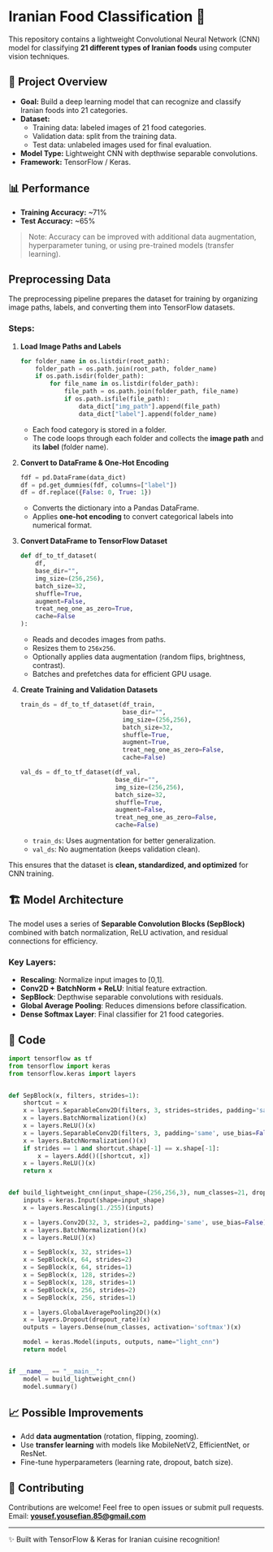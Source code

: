 # Iranian Food Classification 🍲

This repository contains a lightweight Convolutional Neural Network (CNN) model for classifying **21 different types of Iranian foods** using computer vision techniques.

## 📌 Project Overview
- **Goal:** Build a deep learning model that can recognize and classify Iranian foods into 21 categories.
- **Dataset:**
  - Training data: labeled images of 21 food categories.
  - Validation data: split from the training data.
  - Test data: unlabeled images used for final evaluation.
- **Model Type:** Lightweight CNN with depthwise separable convolutions.
- **Framework:** TensorFlow / Keras.

## 📊 Performance
- **Training Accuracy:** ~71%
- **Test Accuracy:** ~65%

> Note: Accuracy can be improved with additional data augmentation, hyperparameter tuning, or using pre-trained models (transfer learning).
## Preprocessing Data

The preprocessing pipeline prepares the dataset for training by organizing image paths, labels, and converting them into TensorFlow datasets.

### Steps:

1. **Load Image Paths and Labels**
   ```python
   for folder_name in os.listdir(root_path):
       folder_path = os.path.join(root_path, folder_name)
       if os.path.isdir(folder_path):
           for file_name in os.listdir(folder_path):
               file_path = os.path.join(folder_path, file_name)
               if os.path.isfile(file_path):
                   data_dict["img_path"].append(file_path)
                   data_dict["label"].append(folder_name)
   ```
   - Each food category is stored in a folder.
   - The code loops through each folder and collects the **image path** and its **label** (folder name).

2. **Convert to DataFrame & One-Hot Encoding**
   ```python
   fdf = pd.DataFrame(data_dict)
   df = pd.get_dummies(fdf, columns=["label"])
   df = df.replace({False: 0, True: 1})
   ```
   - Converts the dictionary into a Pandas DataFrame.
   - Applies **one-hot encoding** to convert categorical labels into numerical format.

3. **Convert DataFrame to TensorFlow Dataset**
   ```python
   def df_to_tf_dataset(
       df,
       base_dir="",
       img_size=(256,256),
       batch_size=32,
       shuffle=True,
       augment=False,
       treat_neg_one_as_zero=True,
       cache=False
   ):
   ```
   - Reads and decodes images from paths.
   - Resizes them to `256x256`.
   - Optionally applies data augmentation (random flips, brightness, contrast).
   - Batches and prefetches data for efficient GPU usage.

4. **Create Training and Validation Datasets**
   ```python
   train_ds = df_to_tf_dataset(df_train,
                               base_dir="",
                               img_size=(256,256),
                               batch_size=32,
                               shuffle=True,
                               augment=True,
                               treat_neg_one_as_zero=False,
                               cache=False)

   val_ds = df_to_tf_dataset(df_val,
                             base_dir="",
                             img_size=(256,256),
                             batch_size=32,
                             shuffle=True,
                             augment=False,
                             treat_neg_one_as_zero=False,
                             cache=False)
   ```
   - `train_ds`: Uses augmentation for better generalization.
   - `val_ds`: No augmentation (keeps validation clean).

This ensures that the dataset is **clean, standardized, and optimized** for CNN training.

## 🏗️ Model Architecture
The model uses a series of **Separable Convolution Blocks (SepBlock)** combined with batch normalization, ReLU activation, and residual connections for efficiency.

### Key Layers:
- **Rescaling**: Normalize input images to [0,1].
- **Conv2D + BatchNorm + ReLU**: Initial feature extraction.
- **SepBlock**: Depthwise separable convolutions with residuals.
- **Global Average Pooling**: Reduces dimensions before classification.
- **Dense Softmax Layer**: Final classifier for 21 food categories.

## 🚀 Code
```python
import tensorflow as tf
from tensorflow import keras
from tensorflow.keras import layers


def SepBlock(x, filters, strides=1):
    shortcut = x
    x = layers.SeparableConv2D(filters, 3, strides=strides, padding='same', use_bias=False)(x)
    x = layers.BatchNormalization()(x)
    x = layers.ReLU()(x)
    x = layers.SeparableConv2D(filters, 3, padding='same', use_bias=False)(x)
    x = layers.BatchNormalization()(x)
    if strides == 1 and shortcut.shape[-1] == x.shape[-1]:
        x = layers.Add()([shortcut, x])
    x = layers.ReLU()(x)
    return x


def build_lightweight_cnn(input_shape=(256,256,3), num_classes=21, dropout_rate=0.3):
    inputs = keras.Input(shape=input_shape)
    x = layers.Rescaling(1./255)(inputs)

    x = layers.Conv2D(32, 3, strides=2, padding='same', use_bias=False)(x)
    x = layers.BatchNormalization()(x)
    x = layers.ReLU()(x)

    x = SepBlock(x, 32, strides=1)
    x = SepBlock(x, 64, strides=2)
    x = SepBlock(x, 64, strides=1)
    x = SepBlock(x, 128, strides=2)
    x = SepBlock(x, 128, strides=1)
    x = SepBlock(x, 256, strides=2)
    x = SepBlock(x, 256, strides=1)

    x = layers.GlobalAveragePooling2D()(x)
    x = layers.Dropout(dropout_rate)(x)
    outputs = layers.Dense(num_classes, activation='softmax')(x)

    model = keras.Model(inputs, outputs, name="light_cnn")
    return model


if __name__ == "__main__":
    model = build_lightweight_cnn()
    model.summary()
```


## 📈 Possible Improvements
- Add **data augmentation** (rotation, flipping, zooming).
- Use **transfer learning** with models like MobileNetV2, EfficientNet, or ResNet.
- Fine-tune hyperparameters (learning rate, dropout, batch size).

## 🤝 Contributing
Contributions are welcome! Feel free to open issues or submit pull requests.<br/>
Email: **yousef.yousefian.85@gmail.com**

---
✨ Built with TensorFlow & Keras for Iranian cuisine recognition!

